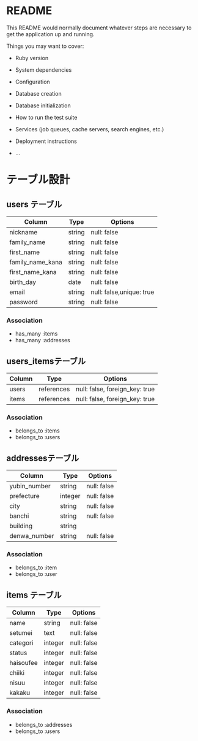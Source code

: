 # README

This README would normally document whatever steps are necessary to get the
application up and running.

Things you may want to cover:

* Ruby version

* System dependencies

* Configuration

* Database creation

* Database initialization

* How to run the test suite

* Services (job queues, cache servers, search engines, etc.)

* Deployment instructions

* ...


# テーブル設計

## users テーブル

| Column                | Type    | Options     |
| --------------------- | ------- | ----------- |
| nickname              | string  | null: false |
| family_name           | string  | null: false |
| first_name            | string  | null: false |
| family_name_kana      | string  | null: false |
| first_name_kana       | string  | null: false |
| birth_day             | date    | null: false |
| email                 | string | null: false,unique: true|
| password              | string | null: false |



### Association

- has_many :items
- has_many :addresses

## users_itemsテーブル

| Column | Type       | Options                        |
| ------ | ---------- | ------------------------------ |
| users   | references | null: false, foreign_key: true |
| items  | references | null: false, foreign_key: true |

### Association
- belongs_to :items
- belongs_to :users

## addressesテーブル
| Column                | Type   | Options     |
| --------------------- | ------ | ----------- |
| yubin_number          | string | null: false |
| prefecture            | integer | null: false |
| city                  | string | null: false |
| banchi                | string | null: false |
| building              | string | |
| denwa_number          | string | null: false |

### Association

- belongs_to :item
- belongs_to :user


## items テーブル
| Column                | Type   | Options     |
| --------------------- | ------ | ----------- |
| name                  | string | null: false |
| setumei               | text   | null: false |
| categori              | integer | null: false |
| status                | integer | null: false |
|  haisoufee            | integer | null: false |
|  chiiki               | integer | null: false |
|  nisuu                | integer | null: false |
|  kakaku                | integer | null: false |

### Association

- belongs_to :addresses
- belongs_to :users



